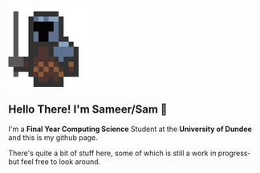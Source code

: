 ![](https://github.com/SamHarbi/SamHarbi/blob/main/walk-MC.gif)
## Hello There! I'm Sameer/Sam 👋
I'm a **Final Year Computing Science** Student at the **University of Dundee** and this is my github page.   

There's quite a bit of stuff here, some of which is still a work in progress- but feel free to look around.  

